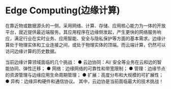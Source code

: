 # Edge Computing(边缘计算)
<!-- @author DHJT 2019-06-03 -->

在靠近物或数据源头的一侧，采用网络、计算、存储、应用核心能力为一体的开放平台，就近提供最近端服务。其应用程序在边缘侧发起，产生更快的网络服务响应，满足行业在实时业务、应用智能、安全与隐私保护等方面的基本需求。边缘计算处于物理实体和工业连接之间，或处于物理实体的顶端。而云端计算，仍然可以访问边缘计算的历史数据。

当前边缘计算领域面临的几个挑战：
● 云边协同：AI/ 安全等业务在云和边的智能协同、弹性迁移；
● 网络：边缘网络的可靠性和带宽限制；
● 管理：边缘节点的资源管理与边缘应用生命周期管理；
● 扩展：高度分布和大规模的可扩展性；
● 异构：边缘异构硬件和通信协议。
其中，云边协是当前面临最大的技术挑战！